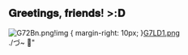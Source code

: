 ## 𝐆𝐫𝐞𝐞𝐭𝐢𝐧𝐠𝐬, 𝐟𝐫𝐢𝐞𝐧𝐝𝐬! >:𝐃
![G72Bn.png](https://cdn1.picturebb.com/1/2025/03/25/G72Bn.png)!img {
  margin-right: 10px;
}[G7LD1.png](https://cdn1.picturebb.com/1/2025/03/25/G7LD1.png)  
./づ~ 🍓"
